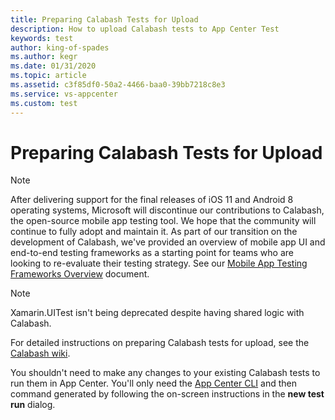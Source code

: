 ```yaml
---
title: Preparing Calabash Tests for Upload
description: How to upload Calabash tests to App Center Test
keywords: test 
author: king-of-spades
ms.author: kegr
ms.date: 01/31/2020
ms.topic: article
ms.assetid: c3f85df0-50a2-4466-baa0-39bb7218c8e3
ms.service: vs-appcenter
ms.custom: test
---
```


# Preparing Calabash Tests for Upload

> [!NOTE]
> After delivering support for the final releases of iOS 11 and Android 8 operating systems, Microsoft will discontinue our contributions to Calabash, the open-source mobile app testing tool. We hope that the community will continue to fully adopt and maintain it. As part of our transition on the development of Calabash, we've provided an overview of mobile app UI and end-to-end testing frameworks as a starting point for teams who are looking to re-evaluate their testing strategy. See our [Mobile App Testing Frameworks Overview](https://docs.microsoft.com/appcenter/migration/test-cloud/frameworks) document.

> [!NOTE]
> Xamarin.UITest isn't being deprecated despite having shared logic with Calabash.

For detailed instructions on preparing Calabash tests for upload, see the [Calabash wiki](https://github.com/calabash/calabash-ios/wiki).

You shouldn't need to make any changes to your existing Calabash tests to run them in App Center. You'll only need the [App Center CLI](~/cli/index.md) and then command generated by following the on-screen instructions in the **new test run** dialog.
